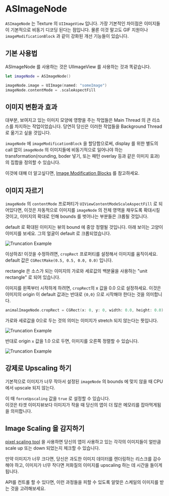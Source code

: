 # ASImageNode

`ASImageNode` 는 Texture 의 `UIImageView` 입니다. 가장 기본적인 차이점은 이미지들이 기본적으로 비동기 디코딩 된다는 점입니다. 물론 이것 말고도 GIF 지원이나 `imageModificationBlock` 과 같이 강화된 개선 기능들이 있습니다.

## 기본 사용법

ASImageNode 를 사용하는 것은 UIImageView 를 사용하는 것과 똑같습니다.

```swift
let imageNode = ASImageNode()

imageNode.image = UIImage(named: "someImage")
imageNode.contentMode = .scaleAspectFill
```

## 이미지 변환과 효과

대부분, 보여지고 있는 이미지 모양에 영향을 주는 작업들은 Main Thread 의 큰 리소스를 차지하는 작업이었습니다. 당연히 당신은 이러한 작업들을 Background Thread 로 옮기고 싶을 것입니다.

`imageNode` 에 `imageModificationBlock` 을 할당함으로써, display 를 위한 별도의 call 없이 `imageNode` 의 이미지들에 비동기적으로 일어나야 하는 transformation\(rounding, boder 넣기, 또는 패턴 overlay 등과 같은 이미지 효과\) 의 집합을 정의할 수 있습니다.

이것에 대해 더 알고싶다면, [Image Modification Blocks](http://texturegroup.org/docs/image-modification-block.html) 를 참고하세요.

## 이미지 자르기

`imageNode` 의 `contentMode` 프로퍼티가 `UIViewContentModeScaleAspectFill` 로 되어있다면, 이것은 자동적으로 이미지를 `imageNode` 의 전체 영역을 채우도록 확대시킬 것이고, 이미지의 확대로 인해 bounds 를 벗어나는 부분들은 크롭될 것입니다.

default 로 확대된 이미지는 뷰의 bound 에 중앙 정렬될 것입니다. 아래 보이는 고양이 이미지를 보세요. 그의 얼굴이 default 로 크롭되었습니다.

![Truncation Example](../.gitbook/assets/catsbutt.png)

이상하죠! 이것을 수정하려면, `cropRect` 프로퍼티를 설정해서 이미지를 움직이세요. default 값은 `CGRectMake(0.5, 0.5, 0.0, 0.0)` 입니다.

rectangle 은 소스가 되는 이미지의 가로와 세로값의 백분율을 사용하는 "unit rectangle" 로 되어 있습니다.

이미지를 왼쪽부터 시작하게 하려면, `cropRect`의 x 값을 0.0 으로 설정하세요. 이것은 이미지의 origin 이 default 값과는 반대로 `{0,0}` 으로 시작해야 한다는 것을 의미합니다.

```swift
animalImageNode.cropRect = CGRect(x: 0, y: 0, width: 0.0, height: 0.0)
```

가로와 세로값을 0으로 두는 것의 의미는 이미지가 stretch 되지 않는다는 뜻입니다.

![Truncation Example](../.gitbook/assets/catsface.png)

반대로 origin `x` 값을 1.0 으로 두면, 이미지를 오른쪽 정렬할 수 있습니다.

![Truncation Example](../.gitbook/assets/catsmiddle.png)

## 강제로 Upscaling 하기

기본적으로 이미지가 너무 작아서 설정된 `imageNode` 의 bounds 에 맞지 않을 때 CPU에서 upscale 되지 않는다.

이 때 `forceUpscaling` 값을 `true` 로 설정할 수 있습니다.   
이것은 타겟 이미지뷰보다 이미지가 작을 때 당신의 앱이 더 많은 메모리를 잡아먹게됨을 의미합니다.

## Image Scaling 을 감지하기

[pixel scaling tool](http://texturegroup.org/docs/debug-tool-pixel-scaling.html) 을 사용하면 당신의 앱이 사용하고 있는 각각의 이미지들이 얼만큼 scale up 또는 down 되었는지 체크할 수 있습니다.

만약 이미지가 너무 크다면, 당신은 과도한 이미지 데이터를 렌더링하는 리스크를 감수해야 하고, 이미지가 너무 작다면 저화질의 이미지를 upscaling 하는 데 시간을 들이게 됩니다.

API를 컨트롤 할 수 있다면, 이런 과정들을 피할 수 있도록 알맞은 스케일의 이미지를 받는 것을 고려해보세요.

